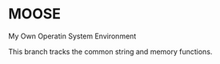 MOOSE
=====

My Own Operatin System Environment

This branch tracks the common string and memory functions.
